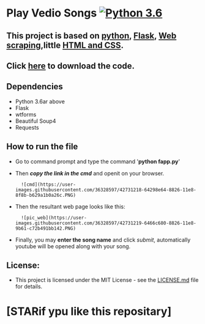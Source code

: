 # Play Vedio Songs [![Python 3.6](https://img.shields.io/badge/python-3.6-green.svg)](https://www.python.org/downloads/release/python-360/)



## This project is based on [python](https://www.python.org/), [Flask](http://flask.pocoo.org/docs/1.0/), [Web scraping](https://www.crummy.com/software/BeautifulSoup/bs4/doc/),little [HTML and CSS](https://developer.mozilla.org/en-US/docs/Web/CSS/Reference).

## Click [here](https://github.com/syamkakarla98/Play-Vedio-Songs-Using-Flask/releases) to download the code.

## Dependencies

* Python 3.6ar above
* Flask
* wtforms
* Beautiful Soup4
* Requests

## How to run the file

* Go to command prompt and type the command '**python fapp.py**'
* Then **_copy the link in the cmd_** and openit on your browser.

        ![cmd](https://user-images.githubusercontent.com/36328597/42731218-64298e64-8826-11e8-8f8b-b629a1b0a26c.PNG)

* Then the resultant web page looks like this:

        ![pic_web](https://user-images.githubusercontent.com/36328597/42731219-6466c680-8826-11e8-9b61-c72b491bb142.PNG)

* Finally, you may **enter the song name** and click _submit_, automatically youtube will be opened along with your song.


## License:

* This project is licensed under the MIT License - see the [LICENSE.md](https://github.com/syamkakarla98/Play-Vedio-Songs-Using-Flask/blob/master/LICENSE.md) file for details.

# [STARif ypu like this repositary]
